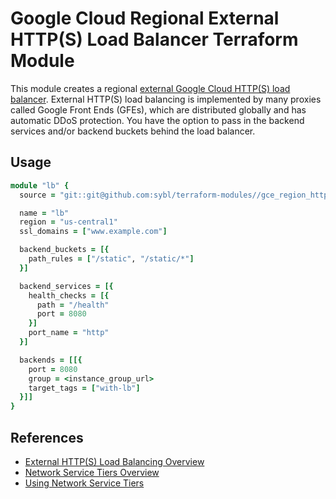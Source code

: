 # Google Cloud Regional External HTTP(S) Load Balancer Terraform Module

This module creates a regional [external Google Cloud HTTP(S) load balancer](https://cloud.google.com/load-balancing/docs/https). External HTTP(S) load balancing is implemented by many proxies called Google Front Ends (GFEs), which are distributed globally and has automatic DDoS protection. You have the option to pass in the backend services and/or backend buckets behind the load balancer.

## Usage

```ruby
module "lb" {
  source = "git::git@github.com:sybl/terraform-modules//gce_region_http_lb?ref=v0.28.0"

  name = "lb"
  region = "us-central1"
  ssl_domains = ["www.example.com"]

  backend_buckets = [{
    path_rules = ["/static", "/static/*"]
  }]

  backend_services = [{
    health_checks = [{
      path = "/health"
      port = 8080
    }]
    port_name = "http"
  }]

  backends = [[{
    port = 8080
    group = <instance_group_url>
    target_tags = ["with-lb"]
  }]]
}
```

## References

- [External HTTP(S) Load Balancing Overview](https://cloud.google.com/load-balancing/docs/https)
- [Network Service Tiers Overview](https://cloud.google.com/network-tiers/docs/overview#configuring_standard_tier_for_load_balancing)
- [Using Network Service Tiers](https://cloud.google.com/network-tiers/docs/using-network-service-tiers)